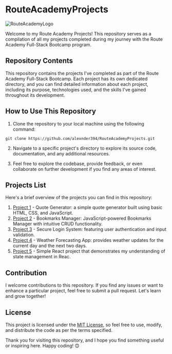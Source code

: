 # RouteAcademyProjects

![RouteAcademyLogo](https://i.postimg.cc/vmqXcXq4/download.png) <!-- If you have a logo, replace "link-to-logo.png" with the relative or absolute path to your logo image -->

Welcome to my Route Academy Projects! This repository serves as a compilation of all my projects completed during my journey with the Route Academy Full-Stack Bootcamp program.

## Repository Contents

This repository contains the projects I've completed as part of the Route Academy Full-Stack Bootcamp. Each project has its own dedicated directory, and you can find detailed information about each project, including its purpose, technologies used, and the skills I've gained throughout its development.

## How to Use This Repository

1. Clone the repository to your local machine using the following command:

```
git clone https://github.com/alexnder394/RouteAcademyProjects.git
```

2. Navigate to a specific project's directory to explore its source code, documentation, and any additional resources.

3. Feel free to explore the codebase, provide feedback, or even collaborate on further development if you find any areas of interest.

## Projects List

Here's a brief overview of the projects you can find in this repository:

1. [Project 1](https://github.com/alexnder394/RouteAcademyPorjects/tree/main/QuoteGenerator/README.md) - Quote Generator: a simple quote generator built using basic HTML, CSS, and JavaScript.
2. [Project 2](https://github.com/alexnder394/RouteAcademyPorjects/tree/main/BookmarksDatabaseSystem/README.md) - Bookmarks Manager: JavaScript-powered Bookmarks Manager with intuitive CRUD functionality.
3. [Project 3](https://github.com/alexnder394/RouteAcademyPorjects/blob/main/registrationForm/README.md) - Secure Login System: featuring user authentication and input validation.
4. [Project 4](https://github.com/alexnder394/RouteAcademyPorjects/blob/main/simpleWeatherApp/README.md) - Weather Forecasting App: provides weather updates for the current day and the next two days.
5. [Project 5](https://github.com/alexnder394/RouteAcademyPorjects/blob/main/firstReactProject/README.md) - Simple React project that demonstrates my understanding of state management in Reac.

## Contribution

I welcome contributions to this repository. If you find any issues or want to enhance a particular project, feel free to submit a pull request. Let's learn and grow together!

## License

This project is licensed under the [MIT License](https://opensource.org/license/mit/), so feel free to use, modify, and distribute the code as per the terms specified.

Thank you for visiting this repository, and I hope you find something useful or inspiring here. Happy coding! 😊
